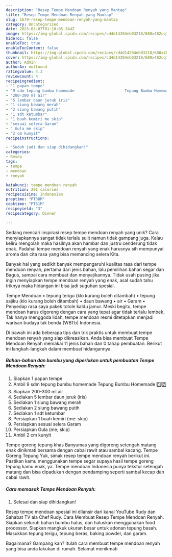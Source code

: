 ```yaml
---
description: "Resep Tempe Mendoan Renyah yang Mantap"
title: "Resep Tempe Mendoan Renyah yang Mantap"
slug: 1679-resep-tempe-mendoan-renyah-yang-mantap
category: Uncategorized
date: 2023-03-07T01:10:05.344Z
image: https://img-global.cpcdn.com/recipes/cd4d14204eb03218/680x482cq70/tempe-mendoan-renyah-foto-resep-utama.jpg
hideToc: false
enableToc: true
enableTocContent: false
thumbnail: https://img-global.cpcdn.com/recipes/cd4d14204eb03218/680x482cq70/tempe-mendoan-renyah-foto-resep-utama.jpg
cover: https://img-global.cpcdn.com/recipes/cd4d14204eb03218/680x482cq70/tempe-mendoan-renyah-foto-resep-utama.jpg
author: Admin
authorAv: notfound
ratingvalue: 4.3
reviewcount: 4
recipeingredient:
- "1 papan tempe"
- "9 sdm tepung bumbu homemade                      Tepung Bumbu Homemade 17"
- "200-300 ml air"
- "5 lembar daun jeruk iris"
- "1 siung bawang merah"
- "2 siung bawang putih"
- "1 sdt ketumbar"
- "1 buah kemiri me skip"
- "sesuai selera Garam"
- " Gula me skip"
- "2 cm kunyit"
recipeinstructions:

- "Sudah jadi dan siap dihidangkan!"
categories:
- Resep
tags:
- tempe
- mendoan
- renyah

katakunci: tempe mendoan renyah 
nutrition: 291 calories
recipecuisine: Indonesian
preptime: "PT38M"
cooktime: "PT51M"
recipeyield: "3"
recipecategory: Dinner

---
```





Sedang mencari inspirasi resep tempe mendoan renyah yang unik? Cara menyiapkannya sangat tidak terlalu sulit namun tidak gampang juga. Kalau keliru mengolah maka hasilnya akan hambar dan justru cenderung tidak enak. Padahal tempe mendoan renyah yang enak harusnya sih mempunyai aroma dan cita rasa yang bisa memancing selera Kita.





Banyak hal yang sedikit banyak mempengaruhi kualitas rasa dari tempe mendoan renyah, pertama dari jenis bahan, lalu pemilihan bahan segar dan Bagus, sampai cara membuat dan menyajikannya. Tidak usah pusing jika ingin menyiapkan tempe mendoan renyah yang enak,      asal sudah tahu triknya maka hidangan ini bisa jadi suguhan spesial.














Tempe Mendoan • tepung terigu (klo kurang boleh ditambah) • tepung sajiku (klo kurang boleh ditambah) • daun bawang • air • Garam • Penyedap rasa saya pakek totole kaldu jamur. Meski begitu, tempe mendoan harus digoreng dengan cara yang tepat agar tidak terlalu lembek. Tak hanya menggoda lidah, tempe mendoan resmi ditetapkan menjadi warisan budaya tak benda (WBTb) Indonesia.






Di bawah ini ada beberapa tips dan trik praktis untuk membuat tempe mendoan renyah yang siap dikreasikan. Anda bisa membuat Tempe Mendoan Renyah memakai 11 jenis bahan dan 0 tahap pembuatan. Berikut ini langkah-langkah dalam membuat hidangannya.

<!--inarticleads1-->

##### Bahan-bahan dan bumbu yang diperlukan untuk pembuatan Tempe Mendoan Renyah:

1. Siapkan 1 papan tempe
1. Ambil 9 sdm tepung bumbu homemade                      Tepung Bumbu Homemade 1️⃣7️⃣
1. Siapkan 200-300 ml air
1. Sediakan 5 lembar daun jeruk (iris)
1. Sediakan 1 siung bawang merah
1. Sediakan 2 siung bawang putih
1. Sediakan 1 sdt ketumbar
1. Persiapkan 1 buah kemiri (me: skip)
1. Persiapkan sesuai selera Garam
1. Persiapkan  Gula (me; skip)
1. Ambil 2 cm kunyit


Tempe goreng tepung khas Banyumas yang digoreng setengah matang enak dinikmati bersama dengan cabai rawit atau sambal kacang. Tempe Goreng Tepung Yuk, simak resep tempe mendoan renyah berikut ini. Pastikan kamu menggunakan tempe segar supaya hasil tempe goreng tepung kamu enak, ya. Tempe mendoan Indonesia punya tekstur setengah matang dan bisa dipadukan dengan pendamping seperti sambal kecap dan cabai rawit. 

<!--inarticleads2-->

##### Cara memasak Tempe Mendoan Renyah:


1. Selesai dan siap dihidangkan!

Resep tempe mendoan spesial ini dilansir dari kanal YouTube Rudy dan Sahabat TV ala Chef Rudy. Cara Membuat Resep Tempe Mendoan Renyah. Siapkan seluruh bahan bumbu halus, dan haluskan menggunakan food processor. Siapkan mangkuk ukuran besar untuk adonan tepung basah. Masukkan tepung terigu, tepung beras, baking powder, dan garam. 

Bagaimana? Gampang kan? Itulah cara membuat tempe mendoan renyah yang bisa anda lakukan di rumah. Selamat menikmati

